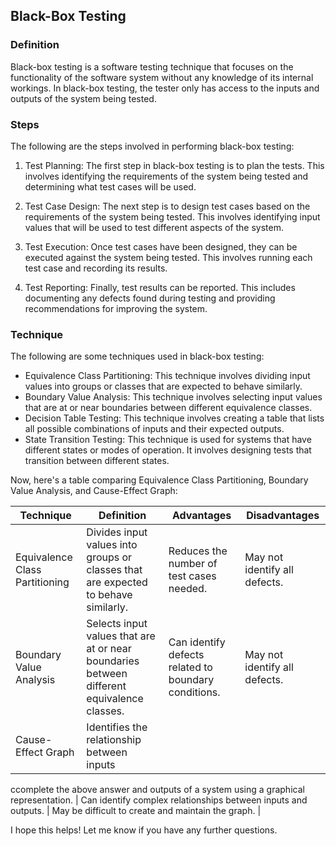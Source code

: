 ## Black-Box Testing

### Definition
Black-box testing is a software testing technique that focuses on the functionality of the software system without any knowledge of its internal workings. In black-box testing, the tester only has access to the inputs and outputs of the system being tested.

### Steps
The following are the steps involved in performing black-box testing:

1. Test Planning: The first step in black-box testing is to plan the tests. This involves identifying the requirements of the system being tested and determining what test cases will be used.

2. Test Case Design: The next step is to design test cases based on the requirements of the system being tested. This involves identifying input values that will be used to test different aspects of the system.

3. Test Execution: Once test cases have been designed, they can be executed against the system being tested. This involves running each test case and recording its results.

4. Test Reporting: Finally, test results can be reported. This includes documenting any defects found during testing and providing recommendations for improving the system.

### Technique
The following are some techniques used in black-box testing:

- Equivalence Class Partitioning: This technique involves dividing input values into groups or classes that are expected to behave similarly.
- Boundary Value Analysis: This technique involves selecting input values that are at or near boundaries between different equivalence classes.
- Decision Table Testing: This technique involves creating a table that lists all possible combinations of inputs and their expected outputs.
- State Transition Testing: This technique is used for systems that have different states or modes of operation. It involves designing tests that transition between different states.

Now, here's a table comparing Equivalence Class Partitioning, Boundary Value Analysis, and Cause-Effect Graph:

| Technique | Definition | Advantages | Disadvantages |
| --- | --- | --- | --- |
| Equivalence Class Partitioning | Divides input values into groups or classes that are expected to behave similarly. | Reduces the number of test cases needed. | May not identify all defects. |
| Boundary Value Analysis | Selects input values that are at or near boundaries between different equivalence classes. | Can identify defects related to boundary conditions. | May not identify all defects. |
| Cause-Effect Graph | Identifies the relationship between inputs
ccomplete the above answer
and outputs of a system using a graphical representation. | Can identify complex relationships between inputs and outputs. | May be difficult to create and maintain the graph. |

I hope this helps! Let me know if you have any further questions.
